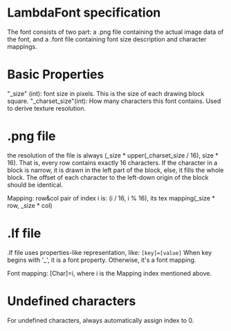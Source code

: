 LambdaFont specification
=====
The font consists of two part: a .png file containing the actual image data of the font, and a .font file containing font size description and character mappings.

Basic Properties
=====
"_size" (int): font size in pixels. This is the size of each drawing block square.
"_charset_size"(int): How many characters this font contains. Used to derive texture resolution.

.png file
=====
the resolution of the file is always (_size * upper(_charset_size / 16), size * 16). That is, every row contains exactly 16 characters.
If the character in a block is narrow, it is drawn in the left part of the block, else, it fills the whole block.
The offset of each character to the left-down origin of the block should be identical.

Mapping: row&col pair of index i is: (i / 16, i % 16), its tex mapping(_size * row, _size * col)

.lf file
=====
.lf file uses  properties-like representation, like:
```[key]=[value]```
When key begins with '_', it is a font property. Otherwise, it's a font mapping.

Font mapping:
[Char]=i, where i is the Mapping index mentioned above.

Undefined characters
=====
For undefined characters, always automatically assign index to 0.